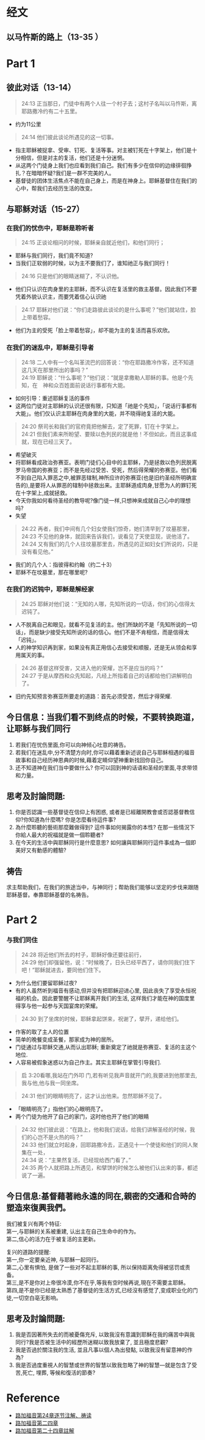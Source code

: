 

# 经文
## 以马忤斯的路上（13-35 ）

# Part 1
## 彼此对话（13-14）
>24:13 正当那日，门徒中有两个人往一个村子去；这村子名叫以马忤斯，离耶路撒冷约有二十五里。  

- 约为11公里

>24:14 他们彼此谈论所遇见的这一切事。  

- 指主耶稣被捉拿、受审、钉死、复活等事。对主被钉死在十字架上，他们是十分相信，但是对主的复活，他们还是十分迷惘。
- 从这两个门徒身上我们也应看到我们自己。我们有多少在信仰的边缘徘徊挣扎？在暗暗怀疑?我们是一群不完美的人。
- 基督徒的团体生活焦点不能在自己身上，而是在神身上。耶稣基督住在我们的心中，帮我们去经历生活的改变。


## 与耶稣对话（15-27）
### 在我们的忧伤中，耶稣是聆听者
> 24:15 正谈论相问的时候，耶稣亲自就近他们，和他们同行；  

- 耶稣与我们同行，我们竟不知道?
- 当我们正软弱的时候，以为主不要我们了，谁知祂正与我们同行！

>24:16 只是他们的眼睛迷糊了，不认识他。

- 他们只认识在肉身里的主耶稣，而不认识在复活里的救主基督。因此我们不要凭着外貌认识主，而要凭着信心认识祂

>24:17 耶稣对他们说：“你们走路彼此谈论的是什么事呢？”他们就站住，脸上带着愁容。  

- 他们为主的受死「脸上带着愁容」，却不能为主的复活而喜乐欢欣。

### 在我们的迷乱中，耶稣是引导者
>24:18 二人中有一个名叫革流巴的回答说：“你在耶路撒冷作客，还不知道这几天在那里所出的事吗？”  
24:19 耶稣说：“什么事呢？”他们说：“就是拿撒勒人耶稣的事。他是个先知，在　神和众百姓面前说话行事都有大能。  

- 如何引导：重述耶稣复活的事件
- 这两位门徒对主耶稣的认识还很有限，只知道「祂是个先知」，「说话行事都有大能」。他们仅认识主耶稣在肉身里的大能，并不晓得祂复活的大能。

>24:20 祭司长和我们的官府竟把他解去，定了死罪，钉在十字架上。  
24:21 但我们素来所盼望、要赎以色列民的就是他！不但如此，而且这事成就，现在已经三天了。　

- 希望破灭
- 将耶稣看成政治弥赛亚。表明门徒们心目中的主耶稣，乃是拯救以色列民脱离罗马帝国的弥赛亚；而不是先经过受苦、受死，然后得荣耀的弥赛亚。他们看不到自己陷入罪恶之中,被罪恶辖制,神所应许的弥赛亚(也是旧约圣经所明确宣告的),是要将人从罪恶的辖制中拯救出来。主耶稣道成肉身,甘愿为人的罪钉死在十字架上,成就拯救。
- 今天你我如何看待圣经的教导呢?像门徒一样,只想神来成就自己心中的理想吗?
- 失望

>24:22 再者，我们中间有几个妇女使我们惊奇，她们清早到了坟墓那里，  
24:23 不见他的身体，就回来告诉我们，说看见了天使显现，说他活了。  
24:24 又有我们的几个人往坟墓那里去，所遇见的正如妇女们所说的，只是没有看见他。”

- 我们的几个人：指彼得和约翰（约二十3）
- 耶稣不在坟墓里，那在哪里呢?

### 在我们的迟钝中，耶稣是解经家
>24:25 耶稣对他们说：“无知的人哪，先知所说的一切话，你们的心信得太迟钝了。  

- 人不脱离自己和眼见，就看不见复活的主。他们所缺的不是「先知所说的一切话」，而是缺少接受先知所说的话的信心。他们不是不肯相信，而是信得太「迟钝」。
- 人的神学知识再到家，如果没有真正用信心去接受和顺服，还是无从领会和享用属天的事。

>24:26 基督这样受害，又进入他的荣耀，岂不是应当的吗？”  
24:27 于是从摩西和众先知起，凡经上所指着自己的话都给他们讲解明白了。  

- 旧约先知预言弥赛亚所要走的道路：首先必须受苦，然后才得荣耀.

## 今日信息：当我们看不到终点的时候，不要转换跑道，让耶稣与我们同行
1. 若我们在忧伤里面,你可以向神倾心吐意的祷告。  
2. 若我们在迷乱中,分不清楚方向时,你可以藉着重新述说自己与耶稣相遇的福音故事和自己经历神恩典的时候,藉着定睛仰望神重新找回你自己。  
3. 还不知道神在我们当中要做什么? 你可以回到神的话语和圣经的里面,寻求带领和力量。  

## 思考及討論問題:
1. 你是否認識一些基督徒在信仰上有困惑, 或者是已經離開教會或否認基督教信仰?你知道為什麼嗎? 你是怎麼看待這件事?
2. 為什麼聆聽的藝術那麼難做得到? 這件事如何揭露你的本性? 在那一些情況下你給人最大的祝福就是做一個聆聽者?
3. 在今天的生活中與耶穌同行是什麼意思? 如何讓與耶穌同行這件事成為一個即美好又有動感的體驗?


## 祷告
求主帮助我们，在我们的旅途当中，与神同行；帮助我们能够以坚定的步伐来跟随耶稣基督。奉靠耶稣基督的名祷告。


# Part 2
### 与我们同住
>24:28 将近他们所去的村子，耶稣好像还要往前行，  
24:29 他们却强留他，说：“时候晚了，日头已经平西了，请你同我们住下吧！”耶稣就进去，要同他们住下。  

- 为什么他们要留耶稣过夜?
- 有的人虽然听到福音有感动,但并没有把耶稣迎进心里, 因此丧失了享受永恒祝福的机会。因此要警醒不让耶稣离开我们的生活, 这样我们才能在神的国度里得享与他一起参与天国宴席的荣耀。

>24:30 到了坐席的时候，耶稣拿起饼来，祝谢了，擘开，递给他们。  

- 作客的取了主人的位置
- 简单的晚餐变成圣餐，那家成为神的居所。
- 门徒通过与耶稣交通,从而认出耶稣; 重新奠定了祂就是弥赛亚、复活的主这个地位.
- 人容易被假象迷惑以为自己作主。其实主耶稣在掌管引导我们.
> 启 3:20看哪,我站在门外叩
门,若有听见我声音就开门的,我要进到他那里去,我与他,他与我一同坐席。

>24:31 他们的眼睛明亮了，这才认出他来。忽然耶稣不见了。  

- 「眼睛明亮了」指他们的心眼明亮了。
- 两个门徒为他开了自己的家门，这时他也开了他们的眼睛

>24:32 他们彼此说：“在路上，他和我们说话，给我们讲解圣经的时候，我们的心岂不是火热的吗？”  
>24:33 他们就立时起身，回耶路撒冷去，正遇见十一个使徒和他们的同人聚集在一处，  
24:34 说：“主果然复活，已经现给西门看了。”  
24:35 两个人就把路上所遇见，和擘饼的时候怎么被他们认出来的事，都述说了一遍。  


## 今日信息:基督藉著祂永遠的同在,親密的交通和合時的塑造來復興我們。
我们被复兴有两个特征:   
第一,与耶稣的关系被重建, 认出主在自己生命中的作为。  
第二,信心的活力在于被复活的主更新。  

复兴的道路的提醒:  
第一,你一定要亲近神, 与耶穌一起同行。  
第二,心里有惧怕, 是做了一些对不起主耶稣的事, 所以保持距离免得被惩罚或责备。  
第三,是不是你对上帝很冷漠,你不在乎,等我有空时候再说,現在不需要主耶稣。  
第四,是不是你已经是太熟悉了基督徒的生活方式,已经沒有感觉了,变成职业化的门徒,一切空白亳无影响。


## 思考及討論問題:
1. 我是否因著所失去的而被憂傷充斥, 以致我沒有意識到耶穌在我的痛苦中與我同行?我是否被生活中的經歷所迷糊以致我放棄了, 並且極度悲觀?
2. 我是否過於關注我的生活, 並且凡事以個人為出發點, 以致我沒有留意神的作為?
3. 我是否過度重視人的智慧或世界的智慧以致我忽略了神的智慧—就是包含了受苦,死亡, 埋葬, 等候和復活的節奏?


# Reference
- [路加福音第24章逐节注解、祷读](https://cmcbiblereading.com/2016/12/22/%E8%B7%AF%E5%8A%A0%E7%A6%8F%E9%9F%B3%E7%AC%AC24%E7%AB%A0%E9%80%90%E8%8A%82%E6%B3%A8%E8%A7%A3%E3%80%81%E7%A5%B7%E8%AF%BB/)
- [路加福音第二四章](http://www.jonahome.net/files/bible/new/42_luke/chapter25.html)
- [
路加福音第二十四章註解](http://ccbiblestudy.net/New%20Testament/42Luke/42CT24.htm)
